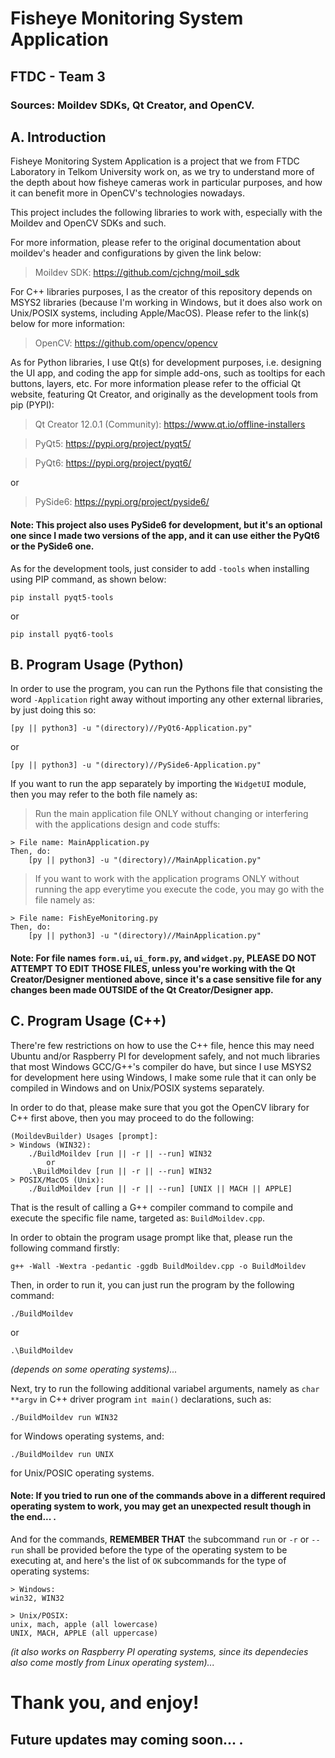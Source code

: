 # Fisheye Monitoring System Application
## FTDC - Team 3
### Sources: Moildev SDKs, Qt Creator, and OpenCV.

## A. Introduction

Fisheye Monitoring System Application is a project that we from FTDC Laboratory in Telkom University work on, as we try to understand more of the depth about how fisheye cameras work in particular purposes, and how it can benefit more in OpenCV's technologies nowadays.

This project includes the following libraries to work with, especially with the Moildev and OpenCV SDKs and such.

For more information, please refer to the original documentation
about moildev's header and configurations by given the link below:

> Moildev SDK: https://github.com/cjchng/moil_sdk

For C++ libraries purposes, I as the creator of this repository depends on MSYS2 libraries (because I'm working in Windows, but it does also work on Unix/POSIX systems, including Apple/MacOS). Please refer to the link(s) below for more information:

> OpenCV: https://github.com/opencv/opencv

As for Python libraries, I use Qt(s) for development purposes, i.e. designing the UI app, and coding the app for simple add-ons, such as tooltips for each buttons, layers, etc. For more information please refer to the official Qt website, featuring Qt Creator, and originally as the development tools from pip (PYPI):

> Qt Creator 12.0.1 (Community): https://www.qt.io/offline-installers

> PyQt5: https://pypi.org/project/pyqt5/

> PyQt6: https://pypi.org/project/pyqt6/

or

> PySide6: https://pypi.org/project/pyside6/

#### Note: This project also uses PySide6 for development, but it's an optional one since I made two versions of the app, and it can use either the PyQt6 or the PySide6 one.

As for the development tools, just consider to add `-tools` when installing using PIP command, as shown below:

    pip install pyqt5-tools

or

    pip install pyqt6-tools

## B. Program Usage (Python)

In order to use the program, you can run the Pythons file that consisting the word `-Application` right away without importing any other external libraries, by just doing this so:

    [py || python3] -u "(directory)//PyQt6-Application.py"

or

    [py || python3] -u "(directory)//PySide6-Application.py"

If you want to run the app separately by importing the `WidgetUI` module, then you may refer to the both file namely as:

> Run the main application file ONLY without changing or interfering with the applications design and code stuffs:

    > File name: MainApplication.py
    Then, do:
        [py || python3] -u "(directory)//MainApplication.py"

> If you want to work with the application programs ONLY without running the app everytime you execute the code, you may go with the file namely as:

    > File name: FishEyeMonitoring.py
    Then, do:
        [py || python3] -u "(directory)//MainApplication.py"

#### Note: For file names `form.ui`, `ui_form.py`, and `widget.py`, PLEASE DO NOT ATTEMPT TO EDIT THOSE FILES, unless you're working with the Qt Creator/Designer mentioned above, since it's a case sensitive file for any changes been made OUTSIDE of the Qt Creator/Designer app.

## C. Program Usage (C++)

There're few restrictions on how to use the C++ file, hence this may need Ubuntu and/or Raspberry PI for development safely, and not much libraries that most Windows GCC/G++'s compiler do have, but since I use MSYS2 for development here using Windows, I make some rule that it can only be compiled in Windows and on Unix/POSIX systems separately.

In order to do that, please make sure that you got the OpenCV library for C++ first above, then you may proceed to do the following:

```
(MoildevBuilder) Usages [prompt]: 
> Windows (WIN32): 
    ./BuildMoildev [run || -r || --run] WIN32
        or
    .\BuildMoildev [run || -r || --run] WIN32
> POSIX/MacOS (Unix): 
    ./BuildMoildev [run || -r || --run] [UNIX || MACH || APPLE]
```

That is the result of calling a G++ compiler command to compile and execute the specific file name, targeted as: `BuildMoildev.cpp`.

In order to obtain the program usage prompt like that, please run the following command firstly:

    g++ -Wall -Wextra -pedantic -ggdb BuildMoildev.cpp -o BuildMoildev

Then, in order to run it, you can just run the program by the following command:

    ./BuildMoildev

or
    
    .\BuildMoildev

_(depends on some operating systems)..._

Next, try to run the following additional variabel arguments, namely as `char **argv` in C++ driver program `int main()` declarations, such as:

    ./BuildMoildev run WIN32

for Windows operating systems, and:

    ./BuildMoildev run UNIX

for Unix/POSIC operating systems.

#### Note: If you tried to run one of the commands above in a different required operating system to work, you may get an unexpected result though in the end... .

And for the commands, __REMEMBER THAT__ the subcommand `run` or `-r` or `--run` shall be provided before the type of the operating system to be executing at, and here's the list of `OK` subcommands for the type of operating systems:

    > Windows:
    win32, WIN32

    > Unix/POSIX:
    unix, mach, apple (all lowercase)
    UNIX, MACH, APPLE (all uppercase)

_(it also works on Raspberry PI operating systems, since its dependecies also come mostly from Linux operating system)..._

# Thank you, and enjoy!
## Future updates may coming soon... .